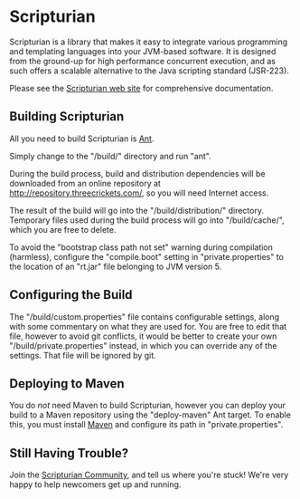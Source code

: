 
Scripturian
===========

Scripturian is a library that makes it easy to integrate various programming and templating
languages into your JVM-based software. It is designed from the ground-up for high performance
concurrent execution, and as such offers a scalable alternative to the Java scripting standard
(JSR-223). 

Please see the [Scripturian web site](http://threecrickets.com/scripturian/) for comprehensive
documentation.


Building Scripturian
--------------------

All you need to build Scripturian is [Ant](http://ant.apache.org/).

Simply change to the "/build/" directory and run "ant".

During the build process, build and distribution dependencies will be downloaded from
an online repository at http://repository.threecrickets.com/, so you will need Internet
access.

The result of the build will go into the "/build/distribution/" directory. Temporary
files used during the build process will go into "/build/cache/", which you are free to
delete.

To avoid the "bootstrap class path not set" warning during compilation (harmless),
configure the "compile.boot" setting in "private.properties" to the location of an
"rt.jar" file belonging to JVM version 5.


Configuring the Build
---------------------

The "/build/custom.properties" file contains configurable settings, along with some
commentary on what they are used for. You are free to edit that file, however to avoid
git conflicts, it would be better to create your own "/build/private.properties"
instead, in which you can override any of the settings. That file will be ignored by
git.


Deploying to Maven
------------------

You do *not* need Maven to build Scripturian, however you can deploy your build to a
Maven repository using the "deploy-maven" Ant target. To enable this, you must install
[Maven](http://maven.apache.org/) and configure its path in "private.properties".


Still Having Trouble?
---------------------

Join the [Scripturian Community](http://groups.google.com/group/scripturian-community), and
tell us where you're stuck! We're very happy to help newcomers get up and running.

